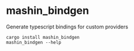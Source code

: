 # mashin_bindgen

Generate typescript bindings for custom providers

```
cargo install mashin_bindgen
mashin_bindgen --help
```